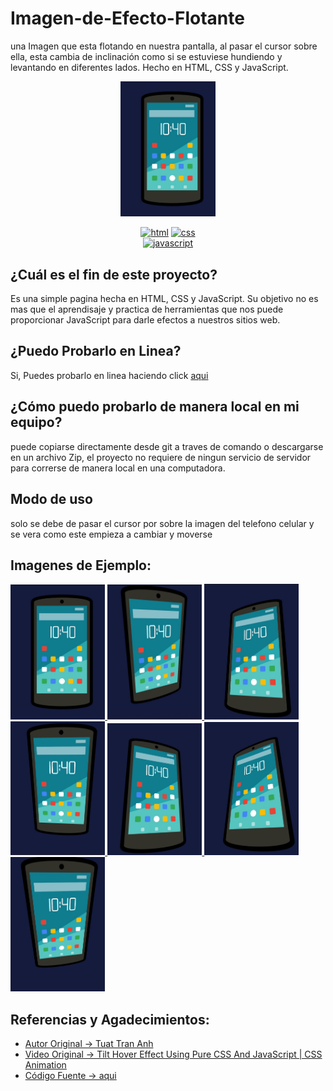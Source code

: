 # Imagen-de-Efecto-Flotante
una Imagen que esta flotando en nuestra pantalla, al pasar el cursor sobre ella, esta cambia de inclinación como si se estuviese 
hundiendo y levantando en diferentes lados. Hecho en HTML, CSS y JavaScript.

<div align="center">
  <a href="https://carlosorellana00.github.io/Imagen-de-Efecto-Flotante/" rel="noopener">
    <img src="docs/img/img.jpg" alt="icon" width="30%">
  </a>
    
  [![html](https://img.shields.io/badge/html-5-blue.svg)](https://html.com/)
  [![css](https://img.shields.io/badge/css-3-red.svg)](https://www.w3.org/Style/CSS/Overview.en.html)  
  [![javascript](https://img.shields.io/badge/JavaScript-Vanilla-yellow.svg)](https://www.javascript.com/)
  
</div>

## ¿Cuál es el fin de este proyecto?
Es una simple pagina hecha en HTML, CSS y JavaScript. 
Su objetivo no es mas que el aprendisaje y practica de herramientas que nos puede proporcionar JavaScript para darle efectos a nuestros sitios web.

## ¿Puedo Probarlo en Linea? 
Si, Puedes probarlo en linea haciendo click [aqui](https://carlosorellana00.github.io/Imagen-de-Efecto-Flotante/)

## ¿Cómo puedo probarlo de manera local en mi equipo?
puede copiarse directamente desde git a traves de comando o descargarse en un archivo Zip, el proyecto no requiere de ningun servicio de servidor para correrse
de manera local en una computadora.

## Modo de uso

solo se debe de pasar el cursor por sobre la imagen del telefono celular y se vera como este empieza a cambiar y moverse 

## Imagenes de Ejemplo:

  <a href="https://carlosorellana00.github.io/Imagen-de-Efecto-Flotante/" rel="noopener">
    <img src="docs/img/img.jpg" alt="icon" width="30%">
  </a>
  
  <a href="https://carlosorellana00.github.io/Imagen-de-Efecto-Flotante/" rel="noopener">
    <img src="docs/img/img1.jpg" alt="icon" width="30%">
  </a>
  
  <a href="https://carlosorellana00.github.io/Imagen-de-Efecto-Flotante/" rel="noopener">
    <img src="docs/img/img2.jpg" alt="icon" width="30%">
  </a>
  
  <a href="https://carlosorellana00.github.io/Imagen-de-Efecto-Flotante/" rel="noopener">
    <img src="docs/img/img3.jpg" alt="icon" width="30%">
  </a>
  
  <a href="https://carlosorellana00.github.io/Imagen-de-Efecto-Flotante/" rel="noopener">
    <img src="docs/img/img4.jpg" alt="icon" width="30%">
  </a>
  
  <a href="https://carlosorellana00.github.io/Imagen-de-Efecto-Flotante/" rel="noopener">
    <img src="docs/img/img5.jpg" alt="icon" width="30%">
  </a>
  
  <a href="https://carlosorellana00.github.io/Imagen-de-Efecto-Flotante/" rel="noopener">
    <img src="docs/img/img6.jpg" alt="icon" width="30%">
  </a>
  
## Referencias y Agadecimientos: 

- [Autor Original -> Tuat Tran Anh](https://www.youtube.com/c/TuatTranAnh)
- [Video Original -> Tilt Hover Effect Using Pure CSS And JavaScript | CSS Animation](https://www.youtube.com/watch?v=zyBjfoJhlC4)
- [Código Fuente -> aqui](https://github.com/trananhtuat/tilt-hover-effect)





























